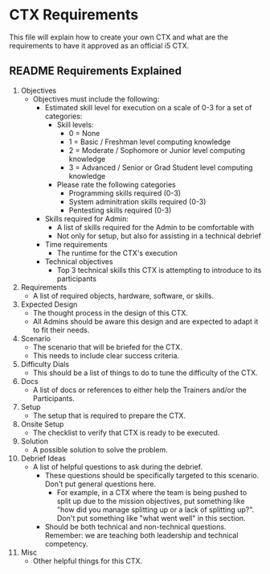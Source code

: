 # CTX Requirements

This file will explain how to create your own CTX and what are the requirements to have it approved as an official i5 CTX.

## README Requirements Explained

1. Objectives
    - Objectives must include the following:
        - Estimated skill level for execution on a scale of 0-3 for a set of categories:
            - Skill levels:
                - 0 = None
                - 1 = Basic / Freshman level computing knowledge
                - 2 = Moderate / Sophomore or Junior level computing knowledge
                - 3 = Advanced / Senior or Grad Student level computing knowledge
            - Please rate the following categories
                - Programming skills required (0-3)
                - System adminitration skills required (0-3)
                - Pentesting skills required (0-3)
        - Skills required for Admin:
            - A list of skills required for the Admin to be comfortable with
            - Not only for setup, but also for assisting in a technical debrief
        - Time requirements
            - The runtime for the CTX's execution
        - Technical objectives
            - Top 3 technical skills this CTX is attempting to introduce to its participants
1. Requirements
    - A list of required objects, hardware, software, or skills.
1. Expected Design
    - The thought process in the design of this CTX.
    - All Admins should be aware this design and are expected to adapt it to fit their needs.
1. Scenario
    - The scenario that will be briefed for the CTX.
    - This needs to include clear success criteria.
1. Difficulty Dials
    - This should be a list of things to do to tune the difficulty of the CTX.
1. Docs
    - A list of docs or references to either help the Trainers and/or the Participants.
1. Setup
    - The setup that is required to prepare the CTX.
1. Onsite Setup
    - The checklist to verify that CTX is ready to be executed.
1. Solution
    - A possible solution to solve the problem.
1. Debrief Ideas
    - A list of helpful questions to ask during the debrief.
        - These questions should be specifically targeted to this scenario. Don't put general questions here.
            - For example, in a CTX where the team is being pushed to split up due to the mission objectives, put something like "how did you manage splitting up or a lack of splitting up?". Don't put something like "what went well" in this section.
        - Should be both technical and non-technical questions. Remember: we are teaching both leadership and technical competency.
1. Misc
    - Other helpful things for this CTX.
